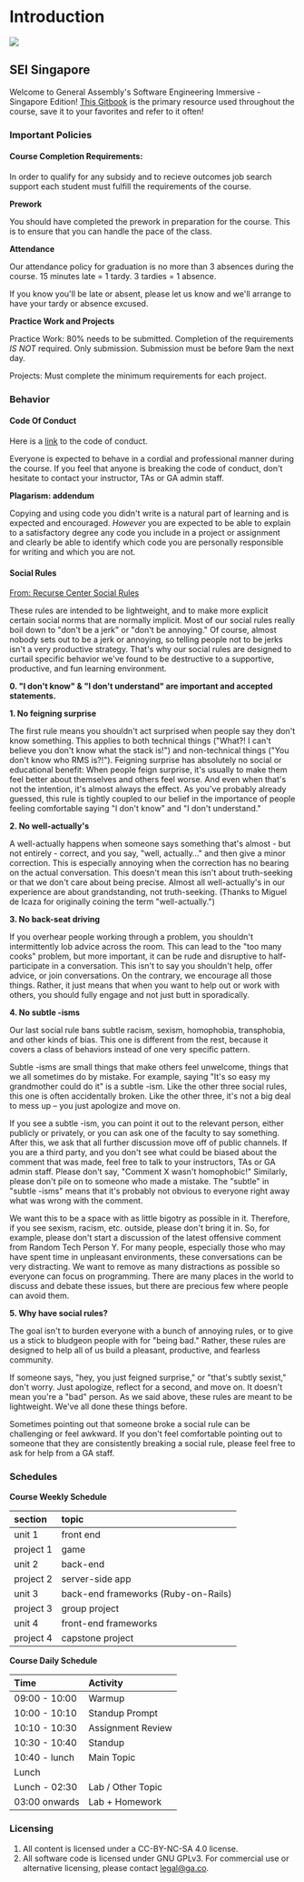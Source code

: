 # Introduction

![](https://i.imgur.com/XeoQXuW.png)

## SEI Singapore

Welcome to General Assembly's Software Engineering Immersive - Singapore Edition! [This Gitbook](https://wdi-sg.github.io/gitbook-2020/) is the primary resource used throughout the course, save it to your favorites and refer to it often!

### Important Policies

#### Course Completion Requirements:

In order to qualify for any subsidy and to recieve outcomes job search support each student must fulfill the requirements of the course.

**Prework**

You should have completed the prework in preparation for the course. This is to ensure that you can handle the pace of the class.

**Attendance**

Our attendance policy for graduation is no more than 3 absences during the course. 15 minutes late = 1 tardy. 3 tardies = 1 absence.

If you know you'll be late or absent, please let us know and we'll arrange to have your tardy or absence excused.

**Practice Work and Projects**

Practice Work: 80% needs to be submitted. Completion of the requirements _IS NOT_ required. Only submission. Submission must be before 9am the next day.

Projects: Must complete the minimum requirements for each project.

### Behavior

#### Code Of Conduct

Here is a [link](https://docs.google.com/document/d/1tuggzHahm5atRmu0lf0-qk5Fqqr_JFCwnnt_AjT6vqc/edit?usp=sharing) to the code of conduct.

Everyone is expected to behave in a cordial and professional manner during the course. If you feel that anyone is breaking the code of conduct, don't hesitate to contact your instructor, TAs or GA admin staff.

**Plagarism: addendum**

Copying and using code you didn't write is a natural part of learning and is expected and encouraged. _However_ you are expected to be able to explain to a satisfactory degree any code you include in a project or assignment and clearly be able to identify which code you are personally responsible for writing and which you are not.

#### Social Rules

[From: Recurse Center Social Rules](https://www.recurse.com/manual#sec-environment)

These rules are intended to be lightweight, and to make more explicit certain social norms that are normally implicit. Most of our social rules really boil down to "don't be a jerk" or "don't be annoying." Of course, almost nobody sets out to be a jerk or annoying, so telling people not to be jerks isn't a very productive strategy. That's why our social rules are designed to curtail specific behavior we've found to be destructive to a supportive, productive, and fun learning environment.

**0. "I don't know" & "I don't understand" are important and accepted statements.**

**1. No feigning surprise**

The first rule means you shouldn't act surprised when people say they don't know something. This applies to both technical things \("What?! I can't believe you don't know what the stack is!"\) and non-technical things \("You don't know who RMS is?!"\). Feigning surprise has absolutely no social or educational benefit: When people feign surprise, it's usually to make them feel better about themselves and others feel worse. And even when that's not the intention, it's almost always the effect. As you've probably already guessed, this rule is tightly coupled to our belief in the importance of people feeling comfortable saying "I don't know" and "I don't understand."

**2. No well-actually's**

A well-actually happens when someone says something that's almost - but not entirely - correct, and you say, "well, actually…" and then give a minor correction. This is especially annoying when the correction has no bearing on the actual conversation. This doesn't mean this isn't about truth-seeking or that we don't care about being precise. Almost all well-actually's in our experience are about grandstanding, not truth-seeking. \(Thanks to Miguel de Icaza for originally coining the term "well-actually."\)

**3. No back-seat driving**

If you overhear people working through a problem, you shouldn't intermittently lob advice across the room. This can lead to the "too many cooks" problem, but more important, it can be rude and disruptive to half-participate in a conversation. This isn't to say you shouldn't help, offer advice, or join conversations. On the contrary, we encourage all those things. Rather, it just means that when you want to help out or work with others, you should fully engage and not just butt in sporadically.

**4. No subtle -isms**

Our last social rule bans subtle racism, sexism, homophobia, transphobia, and other kinds of bias. This one is different from the rest, because it covers a class of behaviors instead of one very specific pattern.

Subtle -isms are small things that make others feel unwelcome, things that we all sometimes do by mistake. For example, saying "It's so easy my grandmother could do it" is a subtle -ism. Like the other three social rules, this one is often accidentally broken. Like the other three, it's not a big deal to mess up – you just apologize and move on.

If you see a subtle -ism, you can point it out to the relevant person, either publicly or privately, or you can ask one of the faculty to say something. After this, we ask that all further discussion move off of public channels. If you are a third party, and you don't see what could be biased about the comment that was made, feel free to talk to your instructors, TAs or GA admin staff. Please don't say, "Comment X wasn't homophobic!" Similarly, please don't pile on to someone who made a mistake. The "subtle" in "subtle -isms" means that it's probably not obvious to everyone right away what was wrong with the comment.

We want this to be a space with as little bigotry as possible in it. Therefore, if you see sexism, racism, etc. outside, please don't bring it in. So, for example, please don't start a discussion of the latest offensive comment from Random Tech Person Y. For many people, especially those who may have spent time in unpleasant environments, these conversations can be very distracting. We want to remove as many distractions as possible so everyone can focus on programming. There are many places in the world to discuss and debate these issues, but there are precious few where people can avoid them.

**5. Why have social rules?**

The goal isn't to burden everyone with a bunch of annoying rules, or to give us a stick to bludgeon people with for "being bad." Rather, these rules are designed to help all of us build a pleasant, productive, and fearless community.

If someone says, "hey, you just feigned surprise," or "that's subtly sexist," don't worry. Just apologize, reflect for a second, and move on. It doesn't mean you're a "bad" person. As we said above, these rules are meant to be lightweight. We've all done these things before.

Sometimes pointing out that someone broke a social rule can be challenging or feel awkward. If you don't feel comfortable pointing out to someone that they are consistently breaking a social rule, please feel free to ask for help from a GA staff.

### Schedules

**Course Weekly Schedule**

| section | topic |
| :--- | :--- |
| unit 1 | front end |
| project 1 | game |
| unit 2 | back-end |
| project 2 | server-side app |
| unit 3 | back-end frameworks \(Ruby-on-Rails\) |
| project 3 | group project |
| unit 4 | front-end frameworks |
| project 4 | capstone project |

**Course Daily Schedule**

| Time | Activity |
| :--- | :--- |
| 09:00 - 10:00 | Warmup |
| 10:00 - 10:10 | Standup Prompt |
| 10:10 - 10:30 | Assignment Review |
| 10:30 - 10:40 | Standup |
| 10:40 - lunch | Main Topic |
| Lunch |  |
| Lunch - 02:30 | Lab / Other Topic |
| 03:00 onwards | Lab + Homework |

### Licensing

1. All content is licensed under a CC-BY-NC-SA 4.0 license.
2. All software code is licensed under GNU GPLv3. For commercial use or alternative licensing, please contact legal@ga.co.

